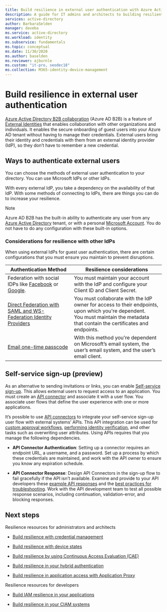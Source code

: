 ```yaml
---
title: Build resilience in external user authentication with Azure Active Directory
description: A guide for IT admins and architects to building resilient authentication for external users
services: active-directory
author: BarbaraSelden
manager: daveba
ms.service: active-directory
ms.workload: identity
ms.subservice: fundamentals
ms.topic: conceptual
ms.date: 11/30/2020
ms.author: baselden
ms.reviewer: ajburnle
ms.custom: "it-pro, seodec18"
ms.collection: M365-identity-device-management
---
```


# Build resilience in external user authentication

[Azure Active Directory B2B collaboration](https://docs.microsoft.com/azure/active-directory/external-identities/what-is-b2b) (Azure AD B2B) is a feature of [External Identities](https://docs.microsoft.com/azure/active-directory/external-identities/delegate-invitations) that enables collaboration with other organizations and individuals. It enables the secure onboarding of guest users into your Azure AD tenant without having to manage their credentials. External users bring their identity and credentials with them from an external identity provider (IdP), so they don’t have to remember a new credential. 

## Ways to authenticate external users

You can choose the methods of external user authentication to your directory. You can use Microsoft IdPs or other IdPs.

With every external IdP, you take a dependency on the availability of that IdP. With some methods of connecting to IdPs, there are things you can do to increase your resilience.

> [!NOTE] 
> Azure AD B2B has the built-in ability to authenticate any user from any [Azure Active Directory](https://docs.microsoft.com/azure/active-directory) tenant, or with a personal [Microsoft Account](https://account.microsoft.com/account). You do not have to do any configuration with these built-in options.

### Considerations for resilience with other IdPs

When using external IdPs for guest user authentication, there are certain configurations that you must ensure you maintain to prevent disruptions.

| Authentication Method| Resilience considerations |
| - | - |
| Federation with social IDPs like [Facebook](https://docs.microsoft.com/azure/active-directory/external-identities/facebook-federation) or [Google](https://docs.microsoft.com/azure/active-directory/external-identities/google-federation).| You must maintain your account with the IdP and configure your Client ID and Client Secret. |
| [Direct Federation with SAML and WS-Federation Identity Providers](https://docs.microsoft.com/azure/active-directory/external-identities/direct-federation)| You must collaborate with the IdP owner for access to their endpoints, upon which you're dependent. <br>You must maintain the metadata that contain the certificates and endpoints. |
| [Email one-time passcode](https://docs.microsoft.com/azure/active-directory/external-identities/one-time-passcode)| With this method you're dependent on Microsoft’s email system, the user’s email system, and the user’s email client. |


 

## Self-service sign-up (preview)

As an alternative to sending invitations or links, you can enable [Self-service sign-up](https://docs.microsoft.com/azure/active-directory/external-identities/self-service-sign-up-overview).  This allows external users to request access to an application. You must create an [API connector](https://docs.microsoft.com/azure/active-directory/external-identities/self-service-sign-up-add-api-connector) and associate it with a user flow. You associate user flows that define the user experience with one or more applications. 

It’s possible to use [API connectors](https://docs.microsoft.com/azure/active-directory/external-identities/api-connectors-overview) to integrate your self-service sign-up user flow with external systems’ APIs. This API integration can be used for [custom approval workflows](https://docs.microsoft.com/azure/active-directory/external-identities/self-service-sign-up-add-approvals), [performing identity verification](https://docs.microsoft.com/azure/active-directory/external-identities/code-samples-self-service-sign-up), and other tasks such as overwriting user attributes. Using APIs requires that you manage the following dependencies.

* **API Connector Authentication**: Setting up a connector requires an endpoint URL, a username, and a password. Set up a process by which these credentials are maintained, and work with the API owner to ensure you know any expiration schedule.

* **API Connector Response**: Design API Connectors in the sign-up flow to fail gracefully if the API isn't available. Examine and provide to your API developers these [example API responses](https://docs.microsoft.com/azure/active-directory/external-identities/self-service-sign-up-add-api-connector) and the [best practices for troubleshooting](https://docs.microsoft.com/azure/active-directory/external-identities/self-service-sign-up-add-api-connector). Work with the API development team to test all possible response scenarios, including continuation, validation-error, and blocking responses. 

## Next steps
Resilience resources for administrators and architects
 
* [Build resilience with credential management](resilience-in-credentials.md)

* [Build resilience with device states](resilience-with-device-states.md)

* [Build resilience by using Continuous Access Evaluation (CAE)](resilience-with-cae.md)

* [Build resilience in your hybrid authentication](resilience-in-hybrid.md)

* [Build resilience in application access with Application Proxy](resilience-on-prem-access.md)

Resilience resources for developers

* [Build IAM resilience in your applications](resilience-app-development-overview.md)

* [Build resilience in your CIAM systems](resilience-b2c.md)
 
